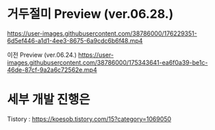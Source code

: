 
# 거두절미 Preview (ver.06.28.)
https://user-images.githubusercontent.com/38786000/176229351-6d5ef446-a1d1-4ee3-8675-6a9cdc6b6f48.mp4

이전 Preview (ver.06.24.)
https://user-images.githubusercontent.com/38786000/175343641-ea6f0a39-be1c-46de-87cf-9a2a6c72562e.mp4

# 세부 개발 진행은
Tistory : https://koesob.tistory.com/15?category=1069050
